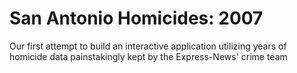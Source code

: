 San Antonio Homicides: 2007
===========================
Our first attempt to build an interactive application utilizing years of homicide data painstakingly kept by the Express-News' crime team